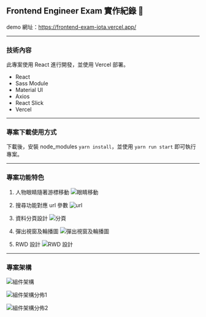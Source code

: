 ## Frontend Engineer Exam 實作紀錄 📝
demo 網址：https://frontend-exam-iota.vercel.app/

---
### 技術內容

此專案使用 React 進行開發，並使用 Vercel 部署。

- React
- Sass Module
- Material UI
- Axios
- React Slick
- Vercel

---

### 專案下載使用方式

下載後，安裝 node_modules `yarn install`，並使用 `yarn run start` 即可執行專案。

---

### 專案功能特色

1. 人物眼睛隨著游標移動
![眼睛移動](https://github.com/ismeleft/frontend-exam/assets/76611330/381704e7-fde5-4f2c-8a9a-607ea9aae781)


2. 搜尋功能對應 url 參數
![url](https://github.com/ismeleft/frontend-exam/assets/76611330/fe8e34b4-16ad-48d2-859e-5add8de42008)

3. 資料分頁設計
![分頁](https://github.com/ismeleft/frontend-exam/assets/76611330/16e3990c-5aa7-4613-8f3d-774d116f5d3a)

4. 彈出視窗及輪播圖
![彈出視窗及輪播圖](https://github.com/ismeleft/frontend-exam/assets/76611330/efd73bb3-7890-453f-bd4a-f409a6354020)

5. RWD 設計
![RWD 設計](https://github.com/ismeleft/frontend-exam/assets/76611330/26ed93a9-7ccf-46e3-9260-c7c4c30564d0)

---

### 專案架構

 ![組件架構](https://github.com/ismeleft/frontend-exam/assets/76611330/150d1733-eb92-47d8-bda5-cb935b400e0a)


 ![組件架構分佈1](https://github.com/ismeleft/frontend-exam/assets/76611330/0cb72f69-43c5-449d-9d23-fa03c2f63dbd)

![組件架構分佈2](https://github.com/ismeleft/frontend-exam/assets/76611330/e17e3b91-9a56-4e32-a14e-28bf36f5148e)


